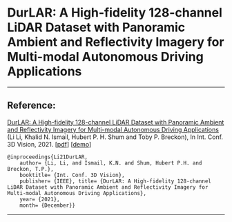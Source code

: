 # DurLAR: A High-fidelity 128-channel LiDAR Dataset with Panoramic Ambient and Reflectivity Imagery for Multi-modal Autonomous Driving Applications

---

## Reference:

[DurLAR: A High-fidelity 128-channel LiDAR Dataset with Panoramic Ambient and Reflectivity Imagery for Multi-modal Autonomous Driving Applications](/)
(Li Li, Khalid N. Ismail, Hubert P. H. Shum and Toby P. Breckon), In Int. Conf. 3D Vision, 2021. [[pdf](/)] [[demo](/)]

```
@inproceedings{Li21DurLAR, 
    author= {Li, Li, and Ismail, K.N. and Shum, Hubert P.H. and Breckon, T.P.}, 
    booktitle= {Int. Conf. 3D Vision}, 
    publisher= {IEEE}, title= {DurLAR: A High-fidelity 128-channel LiDAR Dataset with Panoramic Ambient and Reflectivity Imagery for Multi-modal Autonomous Driving Applications}, 
    year= {2021}, 
    month= {December}}
```
---
